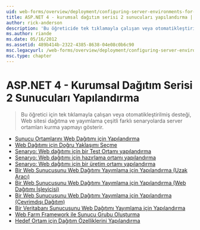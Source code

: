 ```yaml
---
uid: web-forms/overview/deployment/configuring-server-environments-for-web-deployment/index
title: ASP.NET 4 - kurumsal dağıtım serisi 2 sunucuları yapılandırma | Microsoft Docs
author: rick-anderson
description: 'Bu öğreticide tek tıklamayla çalışan veya otomatikleştirilmiş desteği, Web sitesi dağıtımı ve yayımlama, çeşitli farklı scen server ortamları kurma gösterilecek...'
ms.author: riande
ms.date: 05/16/2012
ms.assetid: 489b414b-2322-4385-8638-04e08c0b6c90
msc.legacyurl: /web-forms/overview/deployment/configuring-server-environments-for-web-deployment
msc.type: chapter
---
```

<a name="aspnet-4---enterprise-deployment-series-2-configuring-servers"></a>ASP.NET 4 - Kurumsal Dağıtım Serisi 2 Sunucuları Yapılandırma
====================
> Bu öğretici için tek tıklamayla çalışan veya otomatikleştirilmiş desteği, Web sitesi dağıtma ve yayımlama çeşitli farklı senaryolarda server ortamları kurma yapmayı gösterir.


- [Sunucu Ortamlarını Web Dağıtımı için Yapılandırma](configuring-server-environments-for-web-deployment.md)
- [Web Dağıtımı için Doğru Yaklaşımı Seçme](choosing-the-right-approach-to-web-deployment.md)
- [Senaryo: Web dağıtımı için bir Test Ortamı yapılandırma](scenario-configuring-a-test-environment-for-web-deployment.md)
- [Senaryo: Web dağıtımı için hazırlama ortamı yapılandırma](scenario-configuring-a-staging-environment-for-web-deployment.md)
- [Senaryo: Web dağıtımı için bir üretim ortamı yapılandırma](scenario-configuring-a-production-environment-for-web-deployment.md)
- [Bir Web Sunucusunu Web Dağıtımı Yayımlama için Yapılandırma (Uzak Aracı)](configuring-a-web-server-for-web-deploy-publishing-remote-agent.md)
- [Bir Web Sunucusunu Web Dağıtımı Yayımlama için Yapılandırma (Web Dağıtımı İşleyicisi)](configuring-a-web-server-for-web-deploy-publishing-web-deploy-handler.md)
- [Bir Web Sunucusunu Web Dağıtımı Yayımlama için Yapılandırma (Çevrimdışı Dağıtım)](configuring-a-web-server-for-web-deploy-publishing-offline-deployment.md)
- [Bir Veritabanı Sunucusunu Web Dağıtımı Yayımlama için Yapılandırma](configuring-a-database-server-for-web-deploy-publishing.md)
- [Web Farm Framework ile Sunucu Grubu Oluşturma](creating-a-server-farm-with-the-web-farm-framework.md)
- [Hedef Ortam için Dağıtım Özelliklerini Yapılandırma](configuring-deployment-properties-for-a-target-environment.md)
